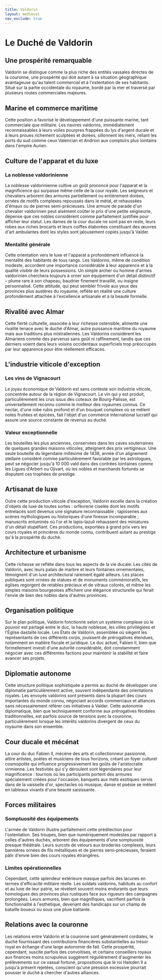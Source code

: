 ```yaml
---
title: Valdorin
layout: medieval
nav_exclude: true 
---
```

# Le Duché de Valdorin

## Une prospérité remarquable

Valdorin se distingue comme la plus riche des entités vassales directes de la couronne, une prospérité qui doit autant à sa situation géographique avantageuse qu'au talent commercial et à l'ostentation de ses habitants. Situé sur la partie occidentale du royaume, bordé par la mer et traversé par plusieurs routes commerciales majeures.

## Marine et commerce maritime

Cette position a favorisé le développement d'une puissante marine, tant commerciale que militaire. Les navires valdorins, immédiatement reconnaissables à leurs voiles pourpres frappées du lys d'argent ducale et à leurs proues richement sculptées et dorées, sillonnent les mers, reliant les ports du sud comme ceux Valencian et Andrion aux comptoirs plus lointains dans l'empire Aurien.

## Culture de l'apparat et du luxe

### La noblesse valdorinienne

La noblesse valdorinienne cultive un goût prononcé pour l'apparat et la magnificence qui surpasse même celle de la cour royale. Les seigneurs et chevaliers arborent des armures partiellement ou entièrement dorées, ornées de motifs complexes repoussés dans le métal, et rehaussées d'émaux ou de pierres semi-précieuses. Une armure de parade d'un chevalier valdorinien peut aisément coûter le prix d'une petite seigneurie, dépense que ces nobles considèrent comme parfaitement justifiée pour afficher leur statut. Les dames de la cour ducale ne sont pas en reste, leurs robes aux riches brocarts et leurs coiffes élaborées constituant des œuvres d'art ambulantes dont les styles sont jalousement copiés jusqu'à Valder.

### Mentalité générale

Cette orientation vers le luxe et l'apparat a profondément influencé la mentalité des habitants de tous rangs. Les Valdorins, même de condition modeste, accordent une importance considérable à leur apparence et à la qualité visible de leurs possessions. Un simple archer ou homme d'armes valdorinien cherchera toujours à orner son équipement d'un détail distinctif – plume rare à son chapeau, baudrier finement travaillé, ou insigne personnalisé. Cette attitude, qui peut sembler frivole aux yeux des provinces plus austères du royaume, reflète en réalité une culture profondément attachée à l'excellence artisanale et à la beauté formelle.

## Rivalité avec Almar

Cette fierté culturelle, associée à leur richesse ostensible, alimente une rivalité tenace avec le duché d'Almar, autre puissance maritime du royaume mais aux traditions plus mistraliennes. Les Valdorins considèrent les Almariens comme des parvenus sans goût ni raffinement, tandis que ces derniers voient dans leurs voisins occidentaux superficiels trop préoccupés par leur apparence pour être réellement efficaces.

## L'industrie viticole d'exception

### Les vins de Vignacourt

Le joyau économique de Valdorin est sans conteste son industrie viticole, concentrée autour de la région de Vignacourt. Le vin qui y est produit, particulièrement les crus issus des coteaux de Bourg-Palisse, est universellement reconnu comme le meilleur des royaumes connus. Ce nectar, d'une robe rubis profond et d'un bouquet complexe où se mêlent notes fruitées et épicées, fait l'objet d'un commerce international lucratif qui assure une source constante de revenus au duché.

### Valeur exceptionnelle

Les bouteilles les plus anciennes, conservées dans les caves souterraines de quelques grandes maisons viticoles, atteignent des prix vertigineux. Une seule bouteille du légendaire millésime de 1438, année d'un alignement stellaire considéré comme particulièrement favorable par les astrologues, peut se négocier jusqu'à 10 000 vald dans des contrées lointaines comme les Ligues d'Arbert ou Ojivart, où les nobles et marchands fortunés se disputent ces trophées de prestige.

## Artisanat de luxe

Outre cette production viticole d'exception, Valdorin excelle dans la création d'objets de luxe de toutes sortes : orfèvrerie ciselée dont les motifs entrelacés sont devenus une signature reconnaissable ; tapisseries aux scènes mythologiques ou historiques d'une finesse incomparable ; manuscrits enluminés où l'or et le lapis-lazuli rehaussent des miniatures d'un détail stupéfiant. Ces productions, exportées à grand prix vers les cours royales et princières du monde connu, contribuent autant au prestige qu'à la prospérité du duché.

## Architecture et urbanisme

Cette richesse se reflète dans tous les aspects de la vie ducale. Les cités de Valdorin, avec leurs palais de marbre et leurs fontaines ornementales, témoignent d'un luxe architectural rarement égalé ailleurs. Les places publiques sont ornées de statues et de monuments commémoratifs, les églises regorgent de retables précieux et de vitraux colorés, et même les simples maisons bourgeoises affichent une élégance structurelle qui ferait l'envie de bien des nobles dans d'autres provinces.

## Organisation politique

Sur le plan politique, Valdorin fonctionne selon un système complexe où le pouvoir est partagé entre le duc, la haute noblesse, les villes privilégiées et l'Église dastaïte locale. Les États de Valdorin, assemblée où siègent les représentants de ces différents corps, jouissent de prérogatives étendues, notamment en matière fiscale et juridique. Le duc actuel, Fabien II, bien que formellement investi d'une autorité considérable, doit constamment négocier avec ces différentes factions pour maintenir la stabilité et faire avancer ses projets.

## Diplomatie autonome

Cette structure politique sophistiquée a permis au duché de développer une diplomatie particulièrement active, souvent indépendante des orientations royales. Les envoyés valdorins sont présents dans la plupart des cours importantes du monde connu, négociant accords commerciaux et alliances sans nécessairement référer ces initiatives à Valder. Cette autonomie diplomatique, bien que techniquement conforme aux prérogatives féodales traditionnelles, est parfois source de tensions avec la couronne, particulièrement lorsque les intérêts valdorins divergent de ceux du royaume dans son ensemble.

## Cour ducale et mécénat

La cour du duc Fabien II, mécène des arts et collectionneur passionné, attire artistes, poètes et musiciens de tous horizons, créant un foyer culturel cosmopolite qui influence progressivement les goûts de l'aristocratie virmienne. Les festivités qui s'y déroulent sont légendaires pour leur magnificence : tournois où les participants portent des armures spécialement créées pour l'occasion, banquets aux mets exotiques servis dans de la vaisselle d'or, spectacles où musique, danse et poésie se mêlent en tableaux vivants d'une beauté saisissante.

## Forces militaires

### Somptuosité des équipements

L'armée de Valdorin illustre parfaitement cette prédilection pour l'ostentation. Ses troupes, bien que numériquement modestes par rapport à celles d'autres duchés, arborent des équipements d'une somptuosité presque théâtrale. Leurs surcots de velours aux broderies complexes, leurs bannières ornées de fils métalliques et de pierres semi-précieuses, feraient pâlir d'envie bien des cours royales étrangères.

### Limites opérationnelles

Cependant, cette splendeur extérieure masque parfois des lacunes en termes d'efficacité militaire réelle. Les soldats valdorins, habitués au confort et au luxe de leur patrie, se révèlent souvent moins endurants que leurs homologues des provinces plus rustiques face aux rigueurs des campagnes prolongées. Leurs armures, bien que magnifiques, sacrifient parfois la fonctionnalité à l'esthétique, devenant des handicaps sur un champ de bataille boueux ou sous une pluie battante.

## Relations avec la couronne

Les relations entre Valdorin et la couronne sont généralement cordiales, le duché fournissant des contributions financières substantielles au trésor royal en échange d'une large autonomie de fait. Cette prospérité, cependant, suscite parfois des convoitises, et certains conseillers royaux aux finances moins scrupuleux suggèrent régulièrement d'augmenter les prélèvements sur ce vassal fortuné, propositions que le roi Halsden II a jusqu'à présent rejetées, conscient qu'une pression excessive pourrait pousser le duché à chercher d'autres alliances.